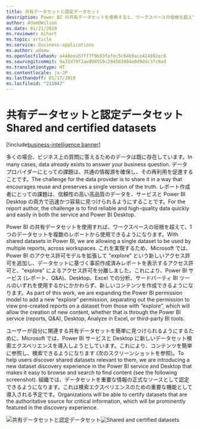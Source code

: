 ```yaml
---
title: 共有データセットと認定データセット
description: Power BI の共有データセットを使用すると、ワークスペースの垣根を超えて、1 つのデータセットを複数のレポートから使用できます。
author: AdamDWilson
ms.date: 01/21/2019
ms.reviewer: mihart
ms.topic: article
ms.service: business-applications
ms.author: adamw
ms.openlocfilehash: a448eea57ff7f9b93fefec5c84b9ace424992ec8
ms.sourcegitcommit: 9a31d79f2ae098559c294503984e0d9ddc37c0ad
ms.translationtype: HT
ms.contentlocale: ja-JP
ms.lasthandoff: 01/17/2019
ms.locfileid: "211047"
---
```

# <a name="shared-and-certified-datasets"></a><span data-ttu-id="718ac-103">共有データセットと認定データセット</span><span class="sxs-lookup"><span data-stu-id="718ac-103">Shared and certified datasets</span></span>

[!include[business-intelligence banner](../../includes/business-intelligence.md)]

<span data-ttu-id="718ac-104">多くの場合、ビジネス上の質問に答えるためのデータは既に存在しています。</span><span class="sxs-lookup"><span data-stu-id="718ac-104">In many cases, data already exists to answer your business question.</span></span> <span data-ttu-id="718ac-105">データ プロバイダーにとっての課題は、共通の情報源を確保し、その再利用を促進することです。</span><span class="sxs-lookup"><span data-stu-id="718ac-105">The challenge for the data provider is to share it in a way that encourages reuse and preserves a single version of the truth.</span></span> <span data-ttu-id="718ac-106">レポート作成者にとっての課題は、信頼性の高い高品質のデータを、サービスと Power BI Desktop の両方で迅速かつ容易に見つけられるようにすることです。</span><span class="sxs-lookup"><span data-stu-id="718ac-106">For the report author, the challenge is to find reliable and high-quality data quickly and easily in both the service and Power BI Desktop.</span></span>

<span data-ttu-id="718ac-107">Power BI の共有データセットを使用すれば、ワークスペースの垣根を超えて、1 つのデータセットを複数のレポートから使用できるようになります。</span><span class="sxs-lookup"><span data-stu-id="718ac-107">With shared datasets in Power BI, we are allowing a single dataset to be used by multiple reports, across workspaces.</span></span> <span data-ttu-id="718ac-108">これを実現するため、Microsoft では、Power BI のアクセス許可モデルを拡張して "explore" という新しいアクセス許可を追加し、データセットに基づく事前作成済みレポートを表示するアクセス許可と、"explore" によるアクセス許可を分離しました。これにより、Power BI サービス (レポート、Q&A)、Desktop、Excel での分析、サードパーティ BI ツールのいずれを使用するかにかかわらず、新しいコンテンツを作成できるようになります。</span><span class="sxs-lookup"><span data-stu-id="718ac-108">As part of this work, we are expanding the Power BI permission model to add a new “explore” permission, separating out the permission to view pre-created reports on a dataset from those with “explore”, which will allow the creation of new content, whether that is through the Power BI service (reports, Q&A), Desktop, Analyze in Excel, or third-party BI tools.</span></span>

<span data-ttu-id="718ac-109">ユーザーが自分に関連する共有データセットを簡単に見つけられるようにするために、Microsoft では、Power BI サービスと Desktop に新しいデータセット検索エクスペリエンスを導入しようとしています。これにより、コンテンツを簡単に参照し、検索できるようになります (次のスクリーンショットを参照)。</span><span class="sxs-lookup"><span data-stu-id="718ac-109">To help users discover shared datasets relevant to them, we are introducing a new dataset discovery experience in the Power BI service and Desktop that makes it easy to browse and search to find content (see the following screenshot).</span></span>
<span data-ttu-id="718ac-110">組織では、データセットを重要な情報の正式なソースとして認定できるようになります。これは検索エクスペリエンスのための重要な機能として導入される予定です。</span><span class="sxs-lookup"><span data-stu-id="718ac-110">Organizations will be able to certify datasets that are the authoritative source for critical information, which will be prominently featured in the discovery experience.</span></span>

<span data-ttu-id="718ac-111">![共有データセットと認定データセット](media/shared-certified-datasets-1.png "共有データセットと認定データセット")</span><span class="sxs-lookup"><span data-stu-id="718ac-111">![Shared and certified datasets](media/shared-certified-datasets-1.png "Shared and certified datasets")</span></span>

